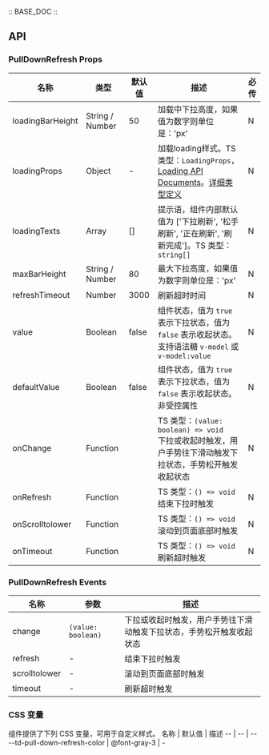 :: BASE_DOC ::

## API

### PullDownRefresh Props

名称 | 类型 | 默认值 | 描述 | 必传
-- | -- | -- | -- | --
loadingBarHeight | String / Number | 50 | 加载中下拉高度，如果值为数字则单位是：'px' | N
loadingProps | Object | - | 加载loading样式。TS 类型：`LoadingProps`，[Loading API Documents](./loading?tab=api)。[详细类型定义](https://github.com/Tencent/tdesign-mobile-vue/tree/develop/src/pull-down-refresh/type.ts) | N
loadingTexts | Array | [] | 提示语，组件内部默认值为 ['下拉刷新', '松手刷新', '正在刷新', '刷新完成']。TS 类型：`string[]` | N
maxBarHeight | String / Number | 80 | 最大下拉高度，如果值为数字则单位是：'px' | N
refreshTimeout | Number | 3000 | 刷新超时时间 | N
value | Boolean | false | 组件状态，值为 `true` 表示下拉状态，值为 `false` 表示收起状态。支持语法糖 `v-model` 或 `v-model:value` | N
defaultValue | Boolean | false | 组件状态，值为 `true` 表示下拉状态，值为 `false` 表示收起状态。非受控属性 | N
onChange | Function |  | TS 类型：`(value: boolean) => void`<br/>下拉或收起时触发，用户手势往下滑动触发下拉状态，手势松开触发收起状态 | N
onRefresh | Function |  | TS 类型：`() => void`<br/>结束下拉时触发 | N
onScrolltolower | Function |  | TS 类型：`() => void`<br/>滚动到页面底部时触发 | N
onTimeout | Function |  | TS 类型：`() => void`<br/>刷新超时触发 | N

### PullDownRefresh Events

名称 | 参数 | 描述
-- | -- | --
change | `(value: boolean)` | 下拉或收起时触发，用户手势往下滑动触发下拉状态，手势松开触发收起状态
refresh | \- | 结束下拉时触发
scrolltolower | \- | 滚动到页面底部时触发
timeout | \- | 刷新超时触发

### CSS 变量

组件提供了下列 CSS 变量，可用于自定义样式。
名称 | 默认值 | 描述 
-- | -- | --
--td-pull-down-refresh-color | @font-gray-3 | -